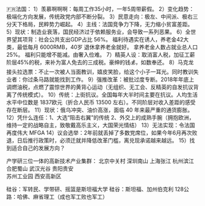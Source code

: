 🇫🇷法国：
1）羡慕啊啊啊：每周工作35小时，一年5周带薪假。
2）变化趋势：极端化方向发展，传统政党内部不断分裂。
3）民意走向：极左、中间派、极右三分天下格局，民粹势力崛起。
4）主线：法国竞争力下降，无力缩小贫富差距。
5）现状：制造业衰落，国民经济过于依赖服务业，会导致一系列恶果。
6）全世界望其项背：社会公共支出GDP占比 56%。
			    福利待遇实在诱人，养老金42大类，最低每月 6000RMB，40岁 退休拿养老金就好。
			 	拿养老金人数占就业总人口 25%。
			 	福利只能增不能减。由奢入俭难。
7）精英人设：取消富人税，加征工薪阶层45%的税，来补为富人免去的三成税。豪绅的钱💰，如数奉还。
8）马克龙接头拉选票：不止一次被人当面教训，嬉皮笑脸，给这个小子一耳光。同时教训失业者：你过条马路就能找到工作。
9）强推改革：被批过度专断。2018年年底上调燃油税，点燃了震惊世界的黄背心运动（无组织、无工会、反精英的自发抗议背离了传统模式）。
10）传统：上街抗议。全国每年大半时间主要在抗议。人均生活水平中位数是 1837欧元（折合人民币 13500 左右）。不同阶层对收入差距的感受存在断层。
11）现状：俄乌冲突、油价高涨，面临 40 年来最严重的通货膨胀。
12）凭什么连任：1、大选“阻击右翼”的传统 2、外交上的成熟手腕（拥抱欧洲，维持一定的战略自主，致敬戴高乐主义，大国荣光情结）
13）无法实现：令法国再度伟大 MFGA
14）议会选举：2年前就丢掉了多数党席位，如果今年6月再次败退，日后推行政策时，必须迁就并降低改革门槛，离兑现承诺越来越远。
15）找到适合自己的发展方向？







产学研三位一体的高新技术产业集群：
北京中关村
深圳南山
上海张江
杭州滨江
合肥蜀山
武汉光谷
贵阳贵安	
苏州工业园
西安高新区

硅谷：军转民、学带研、摇篮是斯坦福大学
硅谷：斯坦福、加州伯克利
128公路：哈佛、麻省理工（成也军工败也军工）